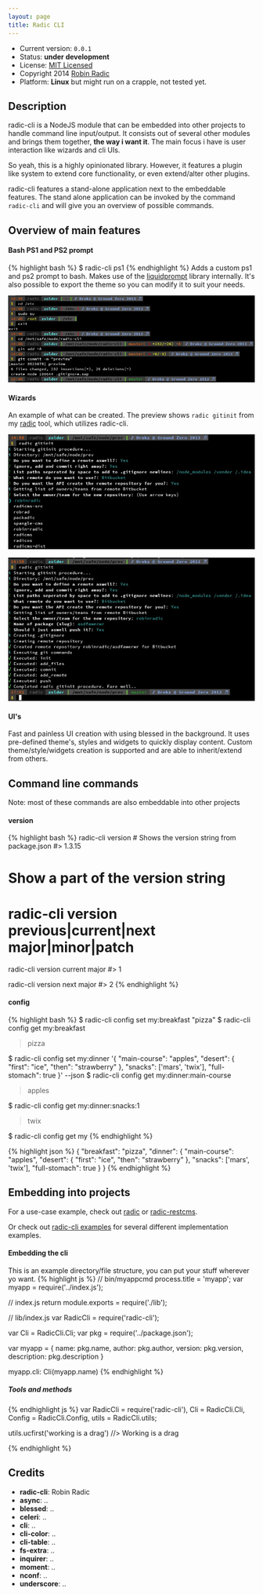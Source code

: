 ```yaml
---
layout: page
title: Radic CLI
---
```

- Current version: ` 0.0.1 `
- Status: **under development**
- License: [MIT Licensed](http://radic.mit-license.org)
- Copyright 2014 [Robin Radic](https://github.com/RobinRadic)
- Platform: **Linux** but might run on a crapple, not tested yet. 

## Description
radic-cli is a NodeJS module that can be embedded into other projects to handle command line input/output. 
It consists out of several other modules and brings them together, **the way i want it**. The main focus i have is user interaction like wizards and cli UIs. 

So yeah, this is a highly opinionated library. However, it features a plugin like system to extend core functionality, or even extend/alter other plugins.

radic-cli features a stand-alone application next to the embeddable features. The stand alone application can be invoked by the command `radic-cli` and will give you an overview of possible commands.



## Overview of main features

#### Bash PS1 and PS2 prompt
{% highlight bash %}
$ radic-cli ps1
{% endhighlight %}
Adds a custom ps1 and ps2 prompt to bash. Makes use of the [liquidprompt](https://github.com/nojhan/liquidprompt) library internally. It's also possible to export the theme so you can modify it to suit your needs.

![radic-cli custom ps1 prompt](bash-prompt.jpeg)


#### Wizards
An example of what can be created. The preview shows `radic gitinit` from my [radic](http://npmjs.org/package/radic) tool, which utilizes radic-cli.

![radic gitinit preview](wizard1.jpeg)

![radic gitinit preview2](wizard2.jpeg)

#### UI's
Fast and painless UI creation with using blessed in the background. It uses pre-defined theme's, styles and widgets to quickly display content. Custom theme/style/widgets creation is supported and are able to inherit/extend from others. 

## Command line commands
Note: most of these commands are also embeddable into other projects
#### version
{% highlight bash %}
radic-cli version             # Shows the version string from package.json
#> 1.3.15

# Show a part of the version string
# radic-cli version previous|current|next major|minor|patch
radic-cli version current major
#> 1

radic-cli version next major
#> 2
{% endhighlight %}

#### config
{% highlight bash %}
$ radic-cli config set my:breakfast "pizza"
$ radic-cli config get my:breakfast
> pizza

$ radic-cli config set my:dinner '{ "main-course": "apples", "desert": { "first": "ice", "then": "strawberry" }, "snacks": ['mars', 'twix'], "full-stomach": true }' --json
$ radic-cli config get my:dinner:main-course
> apples

$ radic-cli config get my:dinner:snacks:1
> twix

$ radic-cli config get my
{% endhighlight %}

{% highlight json %}
{
    "breakfast": "pizza",
    "dinner": { 
        "main-course": "apples", 
        "desert": { 
            "first": "ice", 
            "then": "strawberry" 
        }, 
        "snacks": ['mars', 'twix'],
        "full-stomach": true 
    }
}
{% endhighlight %}

## Embedding into projects
For a use-case example, check out [radic](http://npmjs.org/packages/radic) or [radic-restcms](http://npmjs.org/packages/radic).

Or check out [radic-cli examples](https://npmjs.org/packages/radic-cli-examples) for several different implementation examples.

#### Embedding the cli
This is an example directory/file structure, you can put your stuff wherever yo want.
{% highlight js %}
// bin/myappcmd
process.title = 'myapp';
var myapp = require('../index.js');

// index.js
return module.exports = require('./lib');

// lib/index.js
var RadicCli = require('radic-cli');

var Cli = RadicCli.Cli;
var pkg = require('../package.json');

var myapp = {
    name: pkg.name,
    author: pkg.author,
    version: pkg.version,
    description: pkg.description
}

myapp.cli: Cli(myapp.name)
{% endhighlight %}

##### Tools and methods
{% endhighlight js %}
var RadicCli = require('radic-cli'),
    Cli = RadicCli.Cli,
    Config = RadicCli.Config,
    utils = RadicCli.utils;
    
utils.ucfirst('working is a drag') //> Working is a drag

{% endhighlight %}



## Credits
- **radic-cli**: Robin Radic
- **async**: ..
- **blessed**: ..
- **celeri**: ..
- **cli**: ..
- **cli-color**: ..
- **cli-table**: ..
- **fs-extra**: ..
- **inquirer**: ..
- **moment**: ..
- **nconf**: ..
- **underscore**: ..
